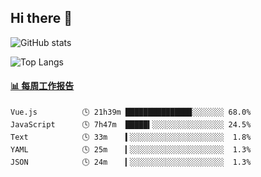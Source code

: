 ## Hi there 👋

![GitHub stats](https://github-readme-stats.orilight.top/api?username=orilights)

![Top Langs](https://github-readme-stats.orilight.top/api/top-langs/?username=orilights&layout=compact)

<!-- waka-box start -->
#### <a href="https://gist.github.com/92c8d5b388768c10efcba86e82b7c4fb" target="_blank">📊 每周工作报告</a>
```text
Vue.js          🕓 21h39m ██████████████▉░░░░░░░ 68.0%
JavaScript      🕓 7h47m  █████▍░░░░░░░░░░░░░░░░ 24.5%
Text            🕓 33m    ▍░░░░░░░░░░░░░░░░░░░░░  1.8%
YAML            🕓 25m    ▎░░░░░░░░░░░░░░░░░░░░░  1.3%
JSON            🕓 24m    ▎░░░░░░░░░░░░░░░░░░░░░  1.3%
```
<!-- Powered by https://github.com/journey-ad/waka-box-go . -->
<!-- waka-box end -->
